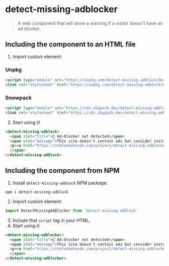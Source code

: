 # detect-missing-adblocker

> A web component that will show a warning if a visitor doesn't have an ad blocker.



## Including the component to an HTML file

1. Import custom element:

### Unpkg

```html
<script type="module" src="https://unpkg.com/detect-missing-adblock/detect-missing-adblock.js?module=true"></script>
<link rel="stylesheet" href="https://unpkg.com/detect-missing-adblock/detect-missing-adblock/nativeads.js.css">
```

### Snowpack

```html
<script type="module" src="https://cdn.skypack.dev/detect-missing-adblock"></script>
<link rel="stylesheet" href="https://cdn.skypack.dev/detect-missing-adblock/nativeads.js.css">
```

2. Start using it!

```html
<detect-missing-adblock>
  <span slot="title">🦠 Ad-blocker not detected</span>
  <span slot="message">This site doesn't contain ads but consider installing a browser extension that blocks ads and other malicious scripts in your browser to protect your privacy and security.
  <p><a href="https://stefanbohacek.com/project/detect-missing-adblocker-wordpress-plugin/#resources" target="_blank">Learn more.</a></p>
  </span>
</detect-missing-adblock>
```

## Including the component from NPM

1. Install `detect-missing-adblock` NPM package:

```console
npm i detect-missing-adblock
```

2. Import custom element:

```javascript
import DetectMissingAdBlocker from 'detect-missing-adblock'
```

3. Include that `script` tag in your HTML.
4. Start using it:

```html
<detect-missing-adblocker>
  <span slot="title">🦠 Ad-blocker not detected</span>
  <span slot="message">This site doesn't contain ads but consider installing a browser extension that blocks ads and other malicious scripts in your browser to protect your privacy and security.
  <p><a href="https://stefanbohacek.com/project/detect-missing-adblocker-wordpress-plugin/#resources" target="_blank">Learn more.</a></p>
  </span>
</detect-missing-adblocker>
```
